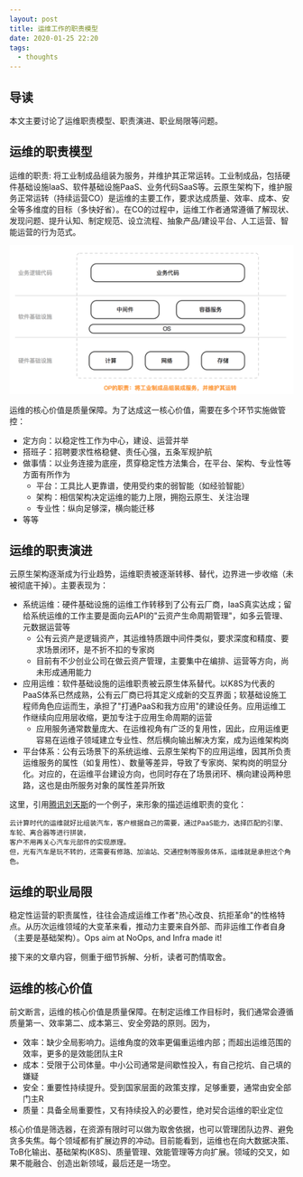 ```yaml
---
layout: post
title: 运维工作的职责模型
date: 2020-01-25 22:20
tags:
  - thoughts
---
```


## 导读
本文主要讨论了运维职责模型、职责演进、职业局限等问题。

## 运维的职责模型
运维的职责: 将工业制成品组装为服务，并维护其正常运转。工业制成品，包括硬件基础设施IaaS、软件基础设施PaaS、业务代码SaaS等。云原生架构下，维护服务正常运转（持续运营CO）是运维的主要工作，要求达成质量、效率、成本、安全等多维度的目标（多快好省）。在CO的过程中，运维工作者通常遵循了解现状、发现问题、提升认知、制定规范、设立流程、抽象产品/建设平台、人工运营、智能运营的行为范式。

![page.png](https://raw.githubusercontent.com/niean/niean.github.io/master/images/20200125/op-model.png)

运维的核心价值是质量保障。为了达成这一核心价值，需要在多个环节实施做管控：

- 定方向：以稳定性工作为中心，建设、运营并举
- 搭班子：招聘要求性格稳健、责任心强，五条军规护航
- 做事情：以业务连接为底座，贯穿稳定性方法集合，在平台、架构、专业性等方面有所作为
    - 平台：工具比人更靠谱，使用受约束的弱智能（如经验智能）
    - 架构：相信架构决定运维的能力上限，拥抱云原生、关注治理
    - 专业性：纵向足够深，横向能迁移
- 等等


## 运维的职责演进
云原生架构逐渐成为行业趋势，运维职责被逐渐转移、替代，边界进一步收缩（未被彻底干掉）。主要表现为：

- 系统运维：硬件基础设施的运维工作转移到了公有云厂商，IaaS真实达成；留给系统运维的工作主要是面向云API的"云资产生命周期管理"，如多云管理、元数据运营等
    - 公有云资产是逻辑资产，其运维特质跟中间件类似，要求深度和精度、要求场景闭环，是不折不扣的专家岗
    - 目前有不少创业公司在做云资产管理，主要集中在编排、运营等方向，尚未形成通用能力
- 应用运维：软件基础设施的运维职责被云原生体系替代。以K8S为代表的PaaS体系已然成熟，公有云厂商已将其定义成新的交互界面；软基础设施工程师角色应运而生，承担了"打通PaaS和我方应用"的建设任务。应用运维工作继续向应用层收缩，更加专注于应用生命周期的运营
    - 应用服务通常数量庞大、在运维视角有广泛的复用性，因此，应用运维更容易在运维子领域建立专业性、然后横向输出解决方案，成为运维架构岗
- 平台体系：公有云场景下的系统运维、云原生架构下的应用运维，因其所负责运维服务的属性（如复用性）、数量等差异，导致了专家岗、架构岗的明显分化。对应的，在运维平台建设方向，也同时存在了场景闭环、横向建设两种思路，这也是由所服务对象的属性差异所致

这里，引用[腾讯刘天斯](https://mp.weixin.qq.com/s/_wwlN7GeF6VkmrK3q5__tw)的一个例子，来形象的描述运维职责的变化：

```
云计算时代的运维就好比组装汽车，客户根据自己的需要，通过PaaS能力，选择匹配的引擎、车轮、离合器等进行拼装，  
客户不用再关心汽车元部件的实现原理。
但，光有汽车是玩不转的，还需要有修路、加油站、交通控制等服务体系，运维就是承担这个角色。
```

## 运维的职业局限
稳定性运营的职责属性，往往会造成运维工作者"热心改良、抗拒革命"的性格特点。从历次运维领域的大变革来看，推动力主要来自外部、而非运维工作者自身（主要是基础架构）。Ops aim at NoOps, and Infra made it!


接下来的文章内容，侧重于细节拆解、分析，读者可酌情取舍。


## 运维的核心价值
前文断言，运维的核心价值是质量保障。在制定运维工作目标时，我们通常会遵循质量第一、效率第二、成本第三、安全旁路的原则。因为，

- 效率：缺少全局影响力。运维角度的效率更偏重运维内部；而超出运维范围的效率，更多的是效能团队主R
- 成本：受限于公司体量。中小公司通常是间歇性投入，有自己挖坑、自己填的嫌疑
- 安全：重要性持续提升。受到国家层面的政策支撑，足够重要，通常由安全部门主R
- 质量：具备全局重要性，又有持续投入的必要性，绝对契合运维的职业定位

核心价值是筛选器，在资源有限时可以做为取舍依据，也可以管理团队边界、避免贪多失焦。每个领域都有扩展边界的冲动。目前能看到，运维也在向大数据决策、ToB化输出、基础架构(K8S)、质量管理、效能管理等方向扩展。领域的交叉，如果不能融合、创造出新领域，最后还是一场空。

